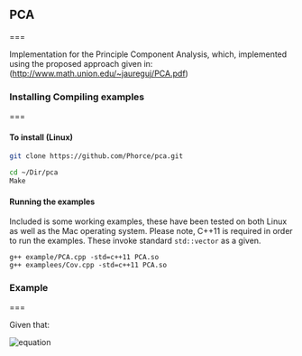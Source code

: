 ## PCA
===

Implementation for the Principle Component Analysis, which, implemented using the proposed approach given in: (http://www.math.union.edu/~jaureguj/PCA.pdf)

### Installing Compiling examples 
===

#### To install (Linux)
```bash
git clone https://github.com/Phorce/pca.git

cd ~/Dir/pca 
Make
```
#### Running the examples 
Included is some working examples, these have been tested on both Linux as well as the Mac operating system.
Please note, C++11 is required in order to run the examples. These invoke standard ```std::vector``` as a given. 

``` 
g++ example/PCA.cpp -std=c++11 PCA.so
g++ examplees/Cov.cpp -std=c++11 PCA.so
```
### Example
===

Given that: 

![equation](http://latex.codecogs.com/gif.latex?\vec{a}&space;\in&space;\Re)
